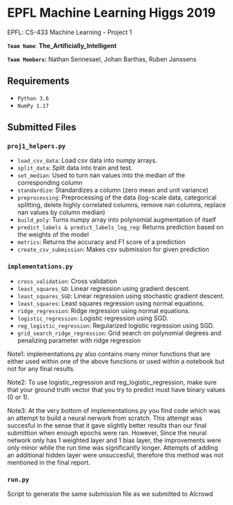 # EPFL Machine Learning Higgs 2019
EPFL: CS-433 Machine Learning - Project 1 

**`Team Name`**: **The_Artificially_Intelligent**

**`Team Members`:** Nathan Sennesael, Johan Barthas, Ruben Janssens

## Requirements

* ```Python 3.6``` 
* ```NumPy 1.17``` 

## Submitted Files

### ```proj1_helpers.py```
- `load_csv_data`: Load csv data into numpy arrays.
- `split_data`: Split data into train and test.
- `set_median`: Used to turn nan values into the median of the corresponding column
- `standardize`: Standardizes a column (zero mean and unit variance)
- `preprocessing`: Preprocessing of the data (log-scale data, categorical splitting, delete highly correlated columns, remove nan columns, replace nan values by column median)
- `build_poly`: Turns numpy array into polynomial augmentation of itself
- `predict_labels & predict_labels_log_reg`: Returns prediction based on the weights of the model
- `metrics`: Returns the accuracy and F1 score of a prediction
- `create_csv_submission`: Makes csv submission for given prediction

### ```implementations.py```
- `cross_validation`: Cross validation
- `least_squares_GD`: Linear regression using gradient descent.
- `least_squares_SGD`: Linear regression using stochastic gradient descent.
- `least_squares`: Least squares regression using normal equations.
- `ridge_regression`: Ridge regression using normal equations.
- `logistic_regression`: Logistic regression using SGD.
- `reg_logistic_regression`: Regularized logistic regression using SGD.
- `grid_search_ridge_regression`: Grid search on polynomial degrees and penalizing parameter with ridge regression

Note1: implementations.py also contains many minor functions that are either used within one of the above functions or used within a notebook but not for any final results.

Note2: To use logistic_regression and reg_logistic_regression, make sure that your ground truth vector that you try to predict must have binary values (0 or 1).

Note3: At the very bottom of implementations.py you find code which was an attempt to build a neural nerwork from scratch. This attempt was succesful in the sense that it gave slightly better results than our final submittion when enough epochs were ran. However, Since the neural network only has 1 weighted layer and 1 bias layer, the improvements were only minor while the run time was significantly longer. Attempts of adding an additional hidden layer were unsuccesful, therefore this method was not mentioned in the final report.

### ```run.py```

Script to generate the same submission file as we submitted to AIcrowd



